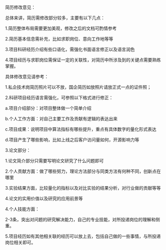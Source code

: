 简历修改意见：

总体来讲，简历需修改部分较多，主要有以下几点：

1.简历整体布局需要更加美观，修改之后的文档可酌情参考

2.简历基本信息需补充，比如求职岗位、意向工作地等等

3.项目科研经历介绍有些口语化，需强化书面语言修正以及语言润色

4.项目经历与求职岗位需保证一定的关联性，对简历中所涉及到的关键点需要熟练掌握。

具体修改意见请参考：

1.私企技术岗简历照片可以不放，国企简历如放照片请放正式一点的证件照；

2.科研项目经历语言需强化，可参照以下格式进行修正：

a.项目介绍部分：对项目整体做一个简单介绍

b.个人工作方面：对自己主要工作及贡献有逻辑的表达出来

c.项目成果：说明项目中算法指标有哪些提升，重点有具体数字的量化形式表达

d.项目产生了哪些影响，比如上线之后客户访问量如何，开源影响力等

3.论文部分：

1.论文简介部分只需要写明论文研究了什么问题即可

2.个人贡献方面：做了哪些努力，理论方法部分与同类方法有何种不同，创新点在哪里

3.实验结果方面，比较量化的指标以及对比实验的结果分析，对行业做的贡献等等

4.论文的实用价值以及研究的应用前景等

4.个人技能方面：

2-3条，突出对问题的研究解决能力，自己的专业技能，对所投递岗位的理解和侧重。

5.项目经历如有其他相关联的经历可以放上去，包括自己做的一些事情，与所投递岗位相关即可。
